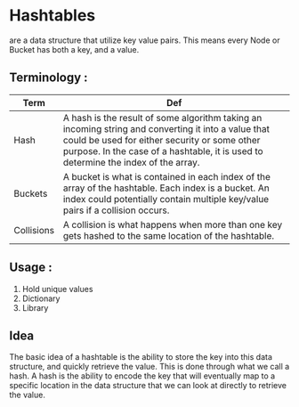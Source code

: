 # Hashtables  
  are a data structure that utilize key value pairs. This means every Node or Bucket has both a key, and a value.  
 

## Terminology :  
 **Term**   |  **Def**
----------- | ------------- 
Hash        | A hash is the result of some algorithm taking an incoming string and converting it into a value that could be used for either security or some other purpose. In the case of a hashtable, it is used to determine the index of the array.  
Buckets     |  A bucket is what is contained in each index of the array of the hashtable. Each index is a bucket. An index could potentially contain multiple key/value pairs if a collision occurs.  
Collisions  |  A collision is what happens when more than one key gets hashed to the same location of the hashtable.  


## Usage :  
 1. Hold unique values
 2. Dictionary
 3. Library

## Idea  
 The basic idea of a hashtable is the ability to store the key into this data structure, and quickly retrieve the value. This is done through what we call a hash. A hash is the ability to encode the key that will eventually map to a specific location in the data structure that we can look at directly to retrieve the value.  



